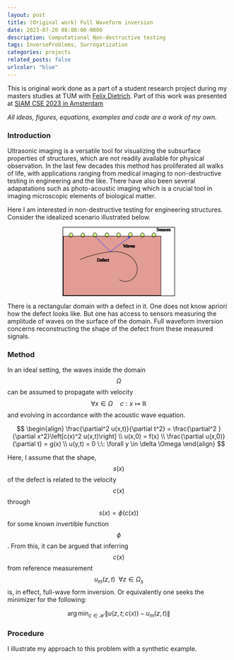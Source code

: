 ```yaml
---
layout: post
title: (Original work) Full Waveform inversion
date: 2023-07-20 08:00:00-0000
description: Computational Non-destructive testing
tags: InverseProblems, Surrogatization
categories: projects
related_posts: false
urlcolor: "blue"
---
```


This is original work done as a part of a student research project during my masters studies at TUM with [Felix Dietrich](https://fd-research.com/). Part of this work was presented at [SIAM CSE 2023 in Amsterdam](https://meetings.siam.org/sess/dsp_talk.cfm?p=125969)

*All ideas, figures, equations, examples and code are a work of my own.*

### Introduction

Ultrasonic imaging is a versatile tool for visualizing the subsurface properties of structures, which are not readily available for physical observation. In the last few decades this method has proliferated all walks of life, with applications ranging from medical imaging to non-destructive testing in engineering and the like. There have also been several adapatations such as photo-acoustic imaging which is a crucial tool in imaging microscopic elements of biological matter.

Here I am interested in non-destructive testing for engineering structures. Consider the idealized scenario illustrated below.

<style>
.center {
  display: block;
  margin-left: auto;
  margin-right: auto;
  width: 50%;
}
</style>

<img style="border:1px solid black;" class="center" src="/assets/FWI_edit/outline.svg" alt="spline-sur" style="width:70%">

There is a rectangular domain with a defect in it. One does not know apriori how the defect looks like. But one has access to sensors measuring the amplitude of waves on the surface of the domain. Full waveform inversion concerns reconstructing the shape of the defect from these measured signals.

### Method

In an ideal setting, the waves inside the domain $$\Omega$$ can be assumed to propagate with velocity $$\forall x \in \Omega \quad c: x \mapsto \mathbb{R}$$ and evolving in accordance with the acoustic wave equation.

$$
\begin{align}
    \frac{\partial^2 u(x,t)}{\partial t^2} = \frac{\partial^2 }{\partial x^2}\left[c(x)^2 u(x,t)\right] \\ 
    u(x,0) = f(x) \\ 
    \frac{\partial u(x,0)}{\partial t} = g(x) \\ 
    u(y,t) = 0 \:\: \forall y \in \delta \Omega
\end{align}
$$

Here, I assume that the shape, $$s(x)$$ of the defect is related to the velocity $$c(x)$$ through $$s(x) = \phi(c(x))$$ for some known invertible function $$\phi$$. From this, it can be argued that inferring $$c(x)$$ from reference measurement $$u_m(z,t) \:\: \forall z \in \Omega_s$$ is, in effect, full-wave form inversion. Or equivalently one seeks the minimizer for the following:

$$
\begin{equation}
    \arg \min_{c \in \mathcal{H}} \|u(z,t;c(x)) - u_m(z,t)\|
\end{equation}
$$

### Procedure

I illustrate my approach to this problem with a synthetic example.
